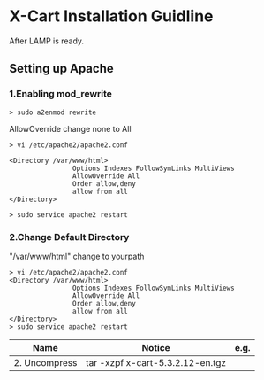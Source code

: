 # X-Cart Installation Guidline

After LAMP is ready.

## Setting up Apache

### 1.Enabling mod_rewrite
```
> sudo a2enmod rewrite
```
AllowOverride change  none to All
```
> vi /etc/apache2/apache2.conf

<Directory /var/www/html>
                Options Indexes FollowSymLinks MultiViews
                AllowOverride All
                Order allow,deny
                allow from all
</Directory>

> sudo service apache2 restart
```
### 2.Change Default Directory
"/var/www/html" change to yourpath
```
> vi /etc/apache2/apache2.conf
<Directory /var/www/html>
                Options Indexes FollowSymLinks MultiViews
                AllowOverride All
                Order allow,deny
                allow from all
</Directory>
> sudo service apache2 restart
```


|Name|Notice|e.g.|
|---|---|---|
|2. Uncompress|tar -xzpf x-cart-5.3.2.12-en.tgz|
